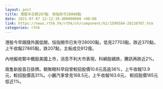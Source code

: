 ```yaml
---
layout: post
title: 港股半日跌207點　恒指失守28000點
date: 2021-07-07 12:12:39.000000000 +08:00
link: https://news.rthk.hk/rthk/ch/component/k2/1599584-20210707.htm
categories: rthk
---
```


港股今早跟隨外圍低開，恒指開市已失守28000點，低見27703點，跌近370點，上午收報27865點，跌207點，主板成交812億。

內地擬收緊中概股美國上市，消息不利大市表現，科網股續跌，騰訊再跌近2%。

兩隻新股首日掛牌。朝聚眼科早段曾較招股價10.6元高逾36%，上午收報13.9元，較招股價高31%。小鵬汽車曾見168.5元，上午收報163.6元， 較招股價165元低近1%。 

　　
